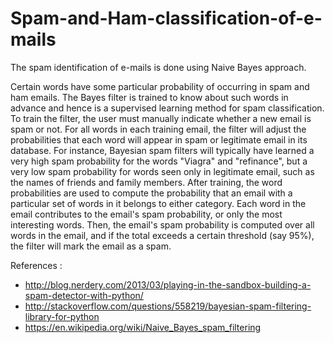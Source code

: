 # Spam-and-Ham-classification-of-e-mails

The spam identification of e-mails is done using Naive Bayes approach. 

Certain words have some particular probability of occurring in spam and ham emails. The Bayes filter is trained to know about such words in advance and hence is a supervised learning method for spam classification. To train the filter, the user must manually indicate whether a new email is spam or not. For all words in each training email, the filter will adjust the probabilities that each word will appear in spam or legitimate email in its database. For instance, Bayesian spam filters will typically have learned a very high spam probability for the words "Viagra" and "refinance", but a very low spam probability for words seen only in legitimate email, such as the names of friends and family members. After training, the word probabilities are used to compute the probability that an email with a particular set of words in it belongs to either category. Each word in the email contributes to the email's spam probability, or only the most interesting words. Then, the email's spam probability is computed over all words in the email, and if the total exceeds a certain threshold (say 95%), the filter will mark the email as a spam.


References : 
* http://blog.nerdery.com/2013/03/playing-in-the-sandbox-building-a-spam-detector-with-python/
* http://stackoverflow.com/questions/558219/bayesian-spam-filtering-library-for-python
* https://en.wikipedia.org/wiki/Naive_Bayes_spam_filtering
